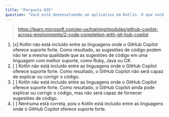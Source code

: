 ```yaml
---
title: "Pergunta 035"
question: "Você está desenvolvendo um aplicativo em Kotlin. O que você deve levar em consideração ao usar o GitHub Copilot?"
---
```


> https://learn.microsoft.com/en-us/training/modules/github-copilot-across-environments/2-code-completion-with-git-hub-copilot
1. [x] Kotlin não está incluído entre as linguagens onde o GitHub Copilot oferece suporte forte. Como resultado, as sugestões de código podem não ter a mesma qualidade que as sugestões de código em uma linguagem com melhor suporte, como Ruby, Java ou C#.
1. [ ] Kotlin não está incluído entre as linguagens onde o GitHub Copilot oferece suporte forte. Como resultado, o GitHub Copilot não será capaz de explicar ou corrigir o código.
1. [ ] Kotlin não está incluído entre as linguagens onde o GitHub Copilot oferece suporte forte. Como resultado, o GitHub Copilot ainda pode explicar ou corrigir o código, mas não será capaz de fornecer sugestões de código.
1. [ ] Nenhuma está correta, pois o Kotlin está incluído entre as linguagens onde o GitHub Copilot oferece suporte forte.
